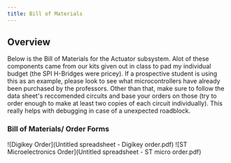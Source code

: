 ```yaml
---
title: Bill of Materials
---
```


## Overview

Below is the Bill of Materials for the Actuator subsystem. Alot of these components came from our kits given out in class to pad my individual budget (the SPI H-Bridges were pricey). If a prospective student is using this as an example, please look to see what microcontrollers have already been purchased by the professors. Other than that, make sure to follow the data sheet's reccomended circuits and base your orders on those (try to order enough to make at least two copies of each circuit individually). This really helps with debugging in case of a unexpected roadblock.
### Bill of Materials/ Order Forms

![Digikey Order](Untitled spreadsheet - Digikey order.pdf)
![ST Microelectronics Order](Untitled spreadsheet - ST micro order.pdf)

